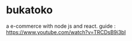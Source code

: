 # bukatoko 
a e-commerce with node js and react.
guide : https://www.youtube.com/watch?v=TRCDsB9i3bI
